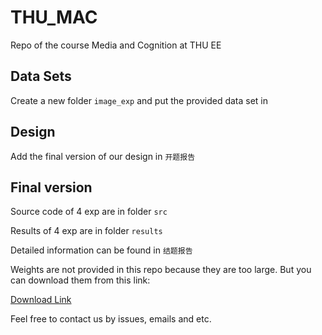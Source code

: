 # THU_MAC

Repo of the course Media and Cognition at THU EE

## Data Sets

Create a new folder `image_exp` and put the provided data set in

## Design

Add the final version of our design in `开题报告`

## Final version

Source code of 4 exp are in folder `src`

Results of 4 exp are in folder `results`

Detailed information can be found in `结题报告`

Weights are not provided in this repo because they are too large. But you can download them from this link:

[Download Link](https://cloud.tsinghua.edu.cn/d/f753341b982e4758b588/)

Feel free to contact us by issues, emails and etc.
